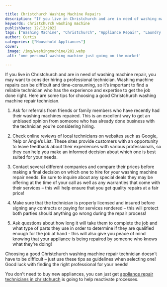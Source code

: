 ```yaml
---

title: Christchurch Washing Machine Repairs
description: "If you live in Christchurch and are in need of washing machine repair, you may want to consider hiring a professional technician. ...keep reading to learn"
keywords: christchurch washing machine
publishDate: 12/12/2022
tags: ["Washing Machine", "Christchurch", "Appliance Repair", "Laundry Appliances", "Clean Appliance"]
author: Curtis
categories: ["Household Appliances"]
cover: 
 image: /img/washingmachine/281.webp
 alt: 'one personal washing machine just going on the market'

---
```


If you live in Christchurch and are in need of washing machine repair, you may want to consider hiring a professional technician. Washing machine repairs can be difficult and time-consuming, so it’s important to find a reliable technician who has the experience and expertise to get the job done right. Here are some tips for choosing a good Christchurch washing machine repair technician.

1. Ask for referrals from friends or family members who have recently had their washing machines repaired. This is an excellent way to get an unbiased opinion from someone who has already done business with the technician you’re considering hiring.

2. Check online reviews of local technicians on websites such as Google, Yelp or Angie’s List. These sites provide customers with an opportunity to leave feedback about their experiences with various professionals, so they can help you make an informed decision about which one is best suited for your needs.

3. Contact several different companies and compare their prices before making a final decision on which one to hire for your washing machine repair needs. Be sure to inquire about any special deals they may be offering at the time of your call as well as any warranties that come with their services – this will help ensure that you get quality repairs at a fair price! 

4. Make sure that the technician is properly licensed and insured before signing any contracts or paying for services rendered – this will protect both parties should anything go wrong during the repair process! 

5. Ask questions about how long it will take them to complete the job and what type of parts they use in order to determine if they are qualified enough for the job at hand - this will also give you peace of mind knowing that your appliance is being repaired by someone who knows what they’re doing! 

Choosing a good Christchurch washing machine repair technician doesn’t have to be difficult – just use these tips as guidelines when selecting one! Good luck with finding the right professional for your needs!

You don't need to buy new appliances, you can just get <a href="/pages/appliance-repair-technicians/new-zealand/christchurch/">appliance repair technicians in christchurch</a> is going to help reactivate processes.